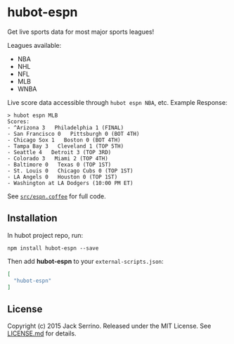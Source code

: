 # hubot-espn

Get live sports data for most major sports leagues!

Leagues available:

- NBA
- NHL
- NFL
- MLB
- WNBA

Live score data accessible through `hubot espn NBA`, etc. Example Response:

```
> hubot espn MLB
Scores:
- ^Arizona 3   Philadelphia 1 (FINAL)
- San Francisco 0   Pittsburgh 0 (BOT 4TH)
- Chicago Sox 1   Boston 0 (BOT 4TH)
- Tampa Bay 3   Cleveland 1 (TOP 5TH)
- Seattle 4   Detroit 3 (TOP 3RD)
- Colorado 3   Miami 2 (TOP 4TH)
- Baltimore 0   Texas 0 (TOP 1ST)
- St. Louis 0   Chicago Cubs 0 (TOP 1ST)
- LA Angels 0   Houston 0 (TOP 1ST)
- Washington at LA Dodgers (10:00 PM ET)
```

See [`src/espn.coffee`][espn] for full code.

## Installation

In hubot project repo, run:

`npm install hubot-espn --save`

Then add **hubot-espn** to your `external-scripts.json`:

```json
[
  "hubot-espn"
]
```

## License

Copyright (c) 2015 Jack Serrino. Released under the MIT License. See
[LICENSE.md][license] for details.

[espn]: src/espn.coffee
[license]: LICENSE.md
